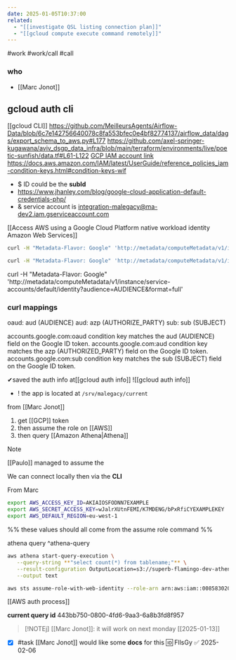 ```yaml
---
date: 2025-01-05T10:37:00
related:
  - "[[investigate QSL listing connection plan]]"
  - "[[gcloud compute execute command remotely]]"
---
```

#work #work/call #call

### who
- [[Marc Jonot]]

## gcloud auth cli

[[gcloud CLI]]
https://github.com/MeilleursAgents/Airflow-Data/blob/6c7e142756640078c8fa553bfec0e4bf82774137/airflow_data/dags/export_schema_to_aws.py#L177
https://github.com/axel-springer-kugawana/aviv_dsgp_data_infra/blob/main/terraform/environments/live/poetic-sunfish/data.tf#L61-L122
[GCP IAM  account link ](https://console.cloud.google.com/iam-admin/iam?authuser=1&inv=1&invt=AbmevQ&project=ma-dev2)
https://docs.aws.amazon.com/IAM/latest/UserGuide/reference_policies_iam-condition-keys.html#condition-keys-wif

- $ ID could be the **subId**
- https://www.jhanley.com/blog/google-cloud-application-default-credentials-php/
- & service account is  integration-malegacy@ma-dev2.iam.gserviceaccount.com 

[[Access AWS using a Google Cloud Platform native workload identity  Amazon Web Services]]

```bash
curl -H "Metadata-Flavor: Google" 'http://metadata/computeMetadata/v1/instance/service-accounts/default/identity?audience=AUDIENCE&format=FORMAT&licenses=LICENSES'

curl -H "Metadata-Flavor: Google" 'http://metadata/computeMetadata/v1/instance/service-accounts/default/identity?audience=AUDIENCE&format=full'
```


curl -H "Metadata-Flavor: Google" 'http://metadata/computeMetadata/v1/instance/service-accounts/default/identity?audience=AUDIENCE&format=full'

### curl mappings

oaud: aud (AUDIENCE)
aud: azp (AUTHORIZE_PARTY)
sub: sub (SUBJECT)

accounts.google.com:oaud condition key matches the aud (AUDIENCE) field on the Google ID token.
accounts.google.com:aud condition key matches the azp (AUTHORIZED_PARTY) field on the Google ID token.
accounts.google.com:sub condition key matches the sub (SUBJECT) field on the Google ID token.

✔saved the auth info  at[[gcloud auth info]]
![[gcloud auth info]]

- ! the app is located at `/srv/malegacy/current`

from [[Marc Jonot]]
1. get [[GCP]] token
2. then assume the role on [[AWS]]
3. then query [[Amazon Athena|Athena]]

> [!NOTE]
> [[Paulo]] managed to assume the 

We can connect locally then via the **CLI**

From Marc
```bash
export AWS_ACCESS_KEY_ID=AKIAIOSFODNN7EXAMPLE
export AWS_SECRET_ACCESS_KEY=wJalrXUtnFEMI/K7MDENG/bPxRfiCYEXAMPLEKEY
export AWS_DEFAULT_REGION=eu-west-1
```
%% these values should all come from the assume role command %%

athena query ^athena-query
```bash
aws athena start-query-execution \
   --query-string **"select count(*) from tablename;"** \
   --result-configuration OutputLocation=s3://superb-flamingo-dev-athena/qsl-boost-gcp-role/ \
   --output text
```

```bash
aws sts assume-role-with-web-identity --role-arn arn:aws:iam::008583020256:role/qsl-boost-gcp-role --role-session-name test --web-identity-token $GCP_TOKEN 
```

[[AWS auth process]]

**current query id**
443bb750-0800-4fd6-9aa3-6a8b3fd8f957

> [!NOTEj] [[Marc Jonot]]: it will work on next monday [[2025-01-13]]

- [x] #task [[Marc Jonot]] would like some **docs** for this 🆔 FllsGy ✅ 2025-02-06

